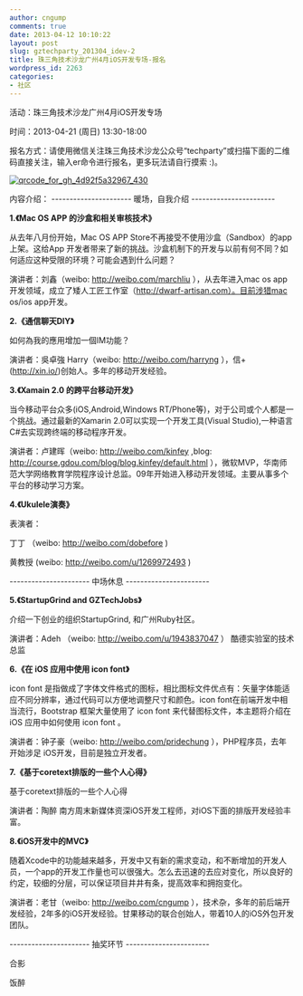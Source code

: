 ```yaml
---
author: cngump
comments: true
date: 2013-04-12 10:10:22
layout: post
slug: gztechparty_201304_idev-2
title: 珠三角技术沙龙广州4月iOS开发专场-报名
wordpress_id: 2263
categories:
- 社区
---
```


活动：珠三角技术沙龙广州4月iOS开发专场

时间：2013-04-21 (周日) 13:30-18:00

报名方式：请使用微信关注珠三角技术沙龙公众号“techparty”或扫描下面的二维码直接关注，输入er命令进行报名，更多玩法请自行摸索 :)。

[![qrcode_for_gh_4d92f5a32967_430](http://techparty-media.qiniudn.com/2013/04/qrcode_for_gh_4d92f5a32967_430-300x300.jpg)](http://techparty-media.qiniudn.com/2013/04/qrcode_for_gh_4d92f5a32967_430.jpg)

内容介绍：
---------------------- 暖场，自我介绍 -----------------------

**1.《Mac OS APP 的沙盒和相关审核技术》**

从去年八月份开始，Mac OS APP Store不再接受不使用沙盒（Sandbox）的app上架。这给App 开发者带来了新的挑战。沙盒机制下的开发与以前有何不同？如何适应这种受限的环境？可能会遇到什么问题？

演讲者：刘鑫（weibo: http://weibo.com/marchliu ），从去年进入mac os app开发领域，成立了矮人工匠工作室（http://dwarf-artisan.com）。目前涉猎mac os/ios app开发。

**2.《通信聊天DIY》**

如何為我的應用增加一個IM功能？

演讲者：吳卓強 Harry（weibo: http://weibo.com/harryng ），信+(http://xin.io/)创始人。多年的移动开发经验。

**3.《Xamain 2.0 的跨平台移动开发》**

当今移动平台众多(iOS,Android,Windows RT/Phone等)，对于公司或个人都是一个挑战。通过最新的Xamarin 2.0可以实现一个开发工具(Visual Studio),一种语言C#去实现跨终端的移动程序开发。

演讲者：卢建晖（weibo: http://weibo.com/kinfey ,blog: http://course.gdou.com/blog/blog.kinfey/default.html ），微软MVP，华南师范大学网络教育学院程序设计总监。09年开始进入移动开发领域。主要从事多个平台的移动学习方案。

**4.《Ukulele演奏》**

表演者：

丁丁 （weibo: http://weibo.com/dobefore )

黄教授 (weibo: http://weibo.com/u/1269972493 )

---------------------- 中场休息 -----------------------

**5.《StartupGrind and GZTechJobs》**

介绍一下创业的组织StartupGrind, 和广州Ruby社区。

演讲者：Adeh （weibo: http://weibo.com/u/1943837047 ） 酷德实验室的技术总监

**6.《在 iOS 应用中使用 icon font》**

icon font 是指做成了字体文件格式的图标，相比图标文件优点有：矢量字体能适应不同分辨率，通过代码可以方便地调整尺寸和颜色。icon font在前端开发中相当流行，Bootstrap 框架大量使用了 icon font 来代替图标文件，本主题将介绍在 iOS 应用中如何使用 icon font 。

演讲者：钟子豪（weibo: http://weibo.com/pridechung ），PHP程序员，去年开始涉足 iOS开发，目前是独立开发者。

**7.《基于coretext排版的一些个人心得》**

基于coretext排版的一些个人心得

演讲者：陶醉 南方周末新媒体资深iOS开发工程师，对iOS下面的排版开发经验丰富。

**8.《iOS开发中的MVC》**

随着Xcode中的功能越来越多，开发中又有新的需求变动，和不断增加的开发人员，一个app的开发工作量也可以很强大。怎么去迅速的去应对变化，所以良好的约定，较细的分层，可以保证项目井井有条，提高效率和拥抱变化。

演讲者：老甘（weibo: http://weibo.com/cngump ），技术杂，多年的前后端开发经验，2年多的iOS开发经验。甘果移动的联合创始人，带着10人的iOS外包开发团队。

---------------------- 抽奖环节 -----------------------

合影

饭醉


